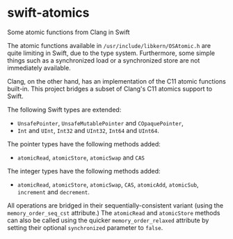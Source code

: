 # swift-atomics
Some atomic functions from Clang in Swift

The atomic functions available in `/usr/include/libkern/OSAtomic.h` are quite limiting in Swift, due to the type system. Furthermore, some simple things such as a synchronized load or a synchronized store are not immediately available.

Clang, on the other hand, has an implementation of the C11 atomic functions built-in. This project bridges a subset of Clang's C11 atomics support to Swift.

The following Swift types are extended:
- `UnsafePointer`, `UnsafeMutablePointer` and `COpaquePointer`,
- `Int` and `UInt`, `Int32` and `UInt32`, `Int64` and `UInt64`.

The pointer types have the following methods added:
- `atomicRead`, `atomicStore`, `atomicSwap` and `CAS`

The integer types have the following methods added:
- `atomicRead`, `atomicStore`, `atomicSwap`, `CAS`, `atomicAdd`, `atomicSub`, `increment` and `decrement`.

All operations are bridged in their sequentially-consistent variant (using the `memory_order_seq_cst` attribute.)
The `atomicRead` and `atomicStore` methods can also be called using the quicker `memory_order_relaxed` attribute by setting their optional `synchronized` parameter to `false`.
